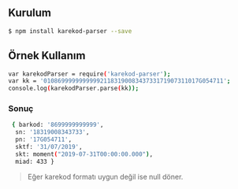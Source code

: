 ## Kurulum
```sh
$ npm install karekod-parser --save
```

## Örnek Kullanım
```sh
var karekodParser = require('karekod-parser');
var kk = '01086999999999992118319008343733171907311017G054711';
console.log(karekodParser.parse(kk));
```
### Sonuç
```sh
 { barkod: '8699999999999',
  sn: '18319008343733',
  pn: '17G054711',
  sktf: '31/07/2019',
  skt: moment("2019-07-31T00:00:00.000"),
  miad: 433 }
```

> Eğer karekod formatı uygun değil ise null döner.
